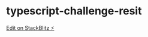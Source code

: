 # typescript-challenge-resit

[Edit on StackBlitz ⚡️](https://stackblitz.com/edit/typescript-yy43dk)